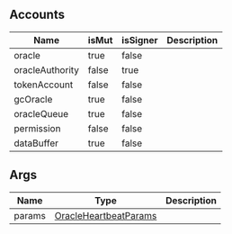 ## Accounts
|Name|isMut|isSigner|Description|
|--|--|--|--|
| oracle | true | false |  |
| oracleAuthority | false | true |  |
| tokenAccount | false | false |  |
| gcOracle | true | false |  |
| oracleQueue | true | false |  |
| permission | false | false |  |
| dataBuffer | true | false |  |
## Args
|Name|Type|Description|
|--|--|--|
| params | [OracleHeartbeatParams](/program/types/oracleheartbeatparams) |  |
